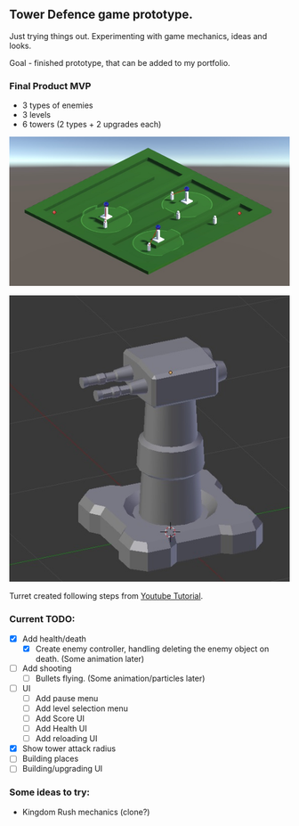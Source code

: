 ## Tower Defence game prototype.
 Just trying things out. Experimenting with game mechanics, ideas and looks.
 
 Goal - finished prototype, that can be added to my portfolio.

### Final Product MVP
- 3 types of enemies
- 3 levels
- 6 towers (2 types + 2 upgrades each)

![Alt text](/Screenshots/Screenshot.jpg?raw=true "Screenshot")

![Alt text](/Screenshots/Turret.jpg?raw=true "Turret")

Turret created following steps from [Youtube Tutorial](https://www.youtube.com/watch?v=OhhYOTa-W_s).

### Current TODO:
- [x] Add health/death
	- [x] Create enemy controller, handling deleting the enemy object on death. (Some animation later)
- [ ] Add shooting
	- [ ] Bullets flying. (Some animation/particles later)
- [ ] UI
	- [ ] Add pause menu
	- [ ] Add level selection menu
	- [ ] Add Score UI
	- [ ] Add Health UI
	- [ ] Add reloading UI
- [x] Show tower attack radius
- [ ] Building places
- [ ] Building/upgrading UI

### Some ideas to try:
- Kingdom Rush mechanics (clone?)
